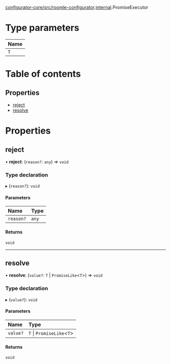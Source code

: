 [configurator-core/src/roomle-configurator](../modules/configurator_core_src_roomle_configurator.md).[internal](../modules/configurator_core_src_roomle_configurator._internal_.md).PromiseExecutor

# Type parameters

| Name |
| :------ |
| `T` |

# Table of contents

## Properties

- [reject](configurator_core_src_roomle_configurator._internal_.PromiseExecutor.md#reject)
- [resolve](configurator_core_src_roomle_configurator._internal_.PromiseExecutor.md#resolve)

# Properties

## reject

• **reject**: (`reason?`: `any`) => `void`

### Type declaration

▸ (`reason?`): `void`

#### Parameters

| Name | Type |
| :------ | :------ |
| `reason?` | `any` |

#### Returns

`void`

___

## resolve

• **resolve**: (`value?`: `T` \| `PromiseLike`<`T`\>) => `void`

### Type declaration

▸ (`value?`): `void`

#### Parameters

| Name | Type |
| :------ | :------ |
| `value?` | `T` \| `PromiseLike`<`T`\> |

#### Returns

`void`

